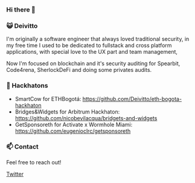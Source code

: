 ### Hi there 👋

### 😺 Deivitto
I'm originally a software engineer that always loved traditional security, in my free time I used to be dedicated to fullstack and cross platform applications, with special love to the UX part and team management, 

Now I'm focused on blockchain and it's security auditing for Spearbit, Code4rena, SherlockDeFi and doing some privates audits.

### 👨 Hackhatons
- SmartCow for ETHBogotá: https://github.com/Deivitto/eth-bogota-hackhaton
- Bridges&Widgets for Arbitrum Hackhaton: https://github.com/nicobevilacqua/bridgets-and-widgets
- GetSponsoreth for Activate x Wormhole Miami: https://github.com/eugenioclrc/getsponsoreth

### 📫 Contact
Feel free to reach out!

[Twitter](https://twitter.com/Deivitto)
